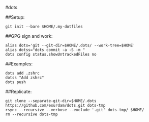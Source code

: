 #dots

##Setup:

    git init --bare $HOME/.my-dotfiles

##GPG sign and work:

    alias dots='git --git-dir=$HOME/.dots/ --work-tree=$HOME'
    alias dotss="dots commit -a -S -m "
    dots config status.showUntrackedFiles no

##Examples:

    dots add .zshrc
    dotss "Add zshrc"
    dots push

##Replicate:

    git clone --separate-git-dir=$HOME/.dots https://github.com/esurdam/dots.git dots-tmp
    rsync --recursive --verbose --exclude '.git' dots-tmp/ $HOME/
    rm --recursive dots-tmp
